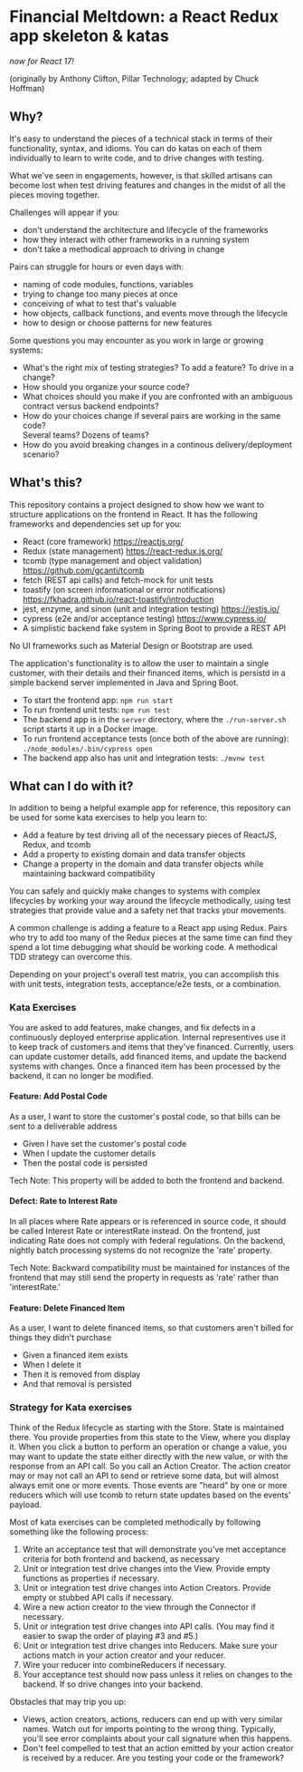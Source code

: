 # Financial Meltdown: a React Redux app skeleton & katas

_now for React 17!_

(originally by Anthony Clifton, Pillar Technology; adapted by Chuck Hoffman)

## Why?

It's easy to understand the pieces of a technical stack
in terms of their functionality, syntax, and idioms. You can do katas
on each of them individually to learn to write code, and to drive changes
with testing.

What we've seen in engagements, however, is that skilled artisans can become
lost when test driving features and changes in the midst of all the pieces
moving together.

Challenges will appear if you:

- don't understand the architecture and lifecycle of the frameworks
- how they interact with other frameworks in a running system
- don't take a methodical approach to driving in change

Pairs can struggle for hours or even days with:

- naming of code modules, functions, variables
- trying to change too many pieces at once
- conceiving of what to test that's valuable
- how objects, callback functions, and events move through the lifecycle
- how to design or choose patterns for new features

Some questions you may encounter as you work in large or growing systems:

- What's the right mix of testing strategies? To add a feature? To drive in a change?
- How should you organize your source code?
- What choices should you make if you are confronted with an ambiguous contract
  versus backend endpoints?
- How do your choices change if several pairs are working in the same code?  
  Several teams? Dozens of teams?
- How do you avoid breaking changes in a continous delivery/deployment scenario?

## What's this?

This repository contains a project designed to show how we want to structure
applications on the frontend in React. It has the following
frameworks and dependencies set up for you:

- React (core framework) <https://reactjs.org/>
- Redux (state management) <https://react-redux.js.org/>
- tcomb (type management and object validation) <https://github.com/gcanti/tcomb>
- fetch (REST api calls) and fetch-mock for unit tests
- toastify (on screen informational or error notifications)
  <https://fkhadra.github.io/react-toastify/introduction>
- jest, enzyme, and sinon (unit and integration testing) <https://jestjs.io/>
- cypress (e2e and/or acceptance testing) <https://www.cypress.io/>
- A simplistic backend fake system in Spring Boot to provide a REST API

No UI frameworks such as Material Design or Bootstrap are used.

The application's functionality is to allow the user to maintain a single customer,
with their details and their financed items, which is persistd in a simple backend
server implemented in Java and Spring Boot.

- To start the frontend app: `npm run start`
- To run frontend unit tests: `npm run test`
- The backend app is in the `server` directory, where the `./run-server.sh`
script starts it up in a Docker image.
- To run frontend acceptance tests (once both of the above are running):
`./node_modules/.bin/cypress open`
- The backend app also has unit and integration tests: `./mvnw test`

## What can I do with it?

In addition to being a helpful example app for reference, this repository can be used
for some kata exercises to help you learn to:

- Add a feature by test driving all of the necessary pieces of ReactJS, Redux, and tcomb
- Add a property to existing domain and data transfer objects
- Change a property in the domain and data transfer objects while maintaining backward compatibility

You can safely and quickly make changes to systems with complex lifecycles
by working your way around the lifecycle methodically, using test strategies
that provide value and a safety net that tracks your movements.

A common challenge is adding a feature to a React app using Redux. Pairs
who try to add too many of the Redux pieces at the same time can find they
spend a lot time debugging what should be working code. A methodical TDD
strategy can overcome this.

Depending on your project's overall test matrix, you can accomplish this
with unit tests, integration tests, acceptance/e2e tests, or a combination.

### Kata Exercises

You are asked to add features, make changes, and fix defects in a continuously
deployed enterprise application. Internal representives use it to keep track
of customers and items that they've financed. Currently, users can update
customer details, add financed items, and update the backend systems with
changes. Once a financed item has been processed by the backend, it can no
longer be modified.

#### Feature: Add Postal Code

As a user, I want to store the customer's postal code, so that bills can be sent
to a deliverable address

- Given I have set the customer's postal code
- When I update the customer details
- Then the postal code is persisted

Tech Note: This property will be added to both the frontend and backend.

#### Defect: Rate to Interest Rate

In all places where Rate appears or is referenced in source code,
it should be called Interest Rate or interestRate instead. On the frontend,
just indicating Rate does not comply with federal regulations. On the backend,
nightly batch processing systems do not recognize the 'rate' property.

Tech Note: Backward compatibility must be maintained for instances of the
frontend that may still send the property in requests as 'rate' rather than
'interestRate.'

#### Feature: Delete Financed Item

As a user, I want to delete financed items, so that customers aren't billed for
things they didn't purchase

- Given a financed item exists
- When I delete it
- Then it is removed from display
- And that removal is persisted

### Strategy for Kata exercises

Think of the Redux lifecycle as starting with the Store. State is maintained
there. You provide properties from this state to the View, where you display
it. When you click a button to perform an operation or change a value, you
may want to update the state either directly with the new value, or with the
response from an API call. So you call an Action Creator. The action
creator may or may not call an API to send or retrieve some data, but
will almost always emit one or more events. Those events are "heard" by
one or more reducers which will use tcomb to return state updates based
on the events' payload.

Most of kata exercises can be completed methodically by following something
like the following process:

1. Write an acceptance test that will demonstrate you've met acceptance
   criteria for both frontend and backend, as necessary
2. Unit or integration test drive changes into the View. Provide empty
   functions as properties if necessary.
3. Unit or integration test drive changes into Action Creators. Provide
   empty or stubbed API calls if necessary.
4. Wire a new action creator to the view through the Connector if necessary.
5. Unit or integration test drive changes into API calls. (You may find it
   easier to swap the order of playing #3 and #5.)
6. Unit or integration test drive changes into Reducers. Make sure your
   actions match in your action creator and your reducer.
7. Wire your reducer into combineReducers if necessary.
8. Your acceptance test should now pass unless it relies on changes to the
   backend. If so drive changes into your backend.

Obstacles that may trip you up:

- Views, action creators, actions, reducers can end up with very similar names.
  Watch out for imports pointing to the wrong thing. Typically, you'll see
  error complaints about your call signature when this happens.
- Don't feel compelled to test that an action emitted by your action creator
  is received by a reducer. Are you testing your code or the framework?
